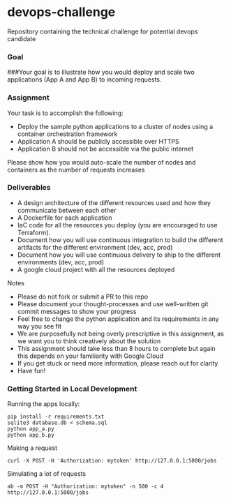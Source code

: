 # devops-challenge
Repository containing the technical challenge for potential devops candidate

### Goal

###Your goal is to illustrate how you would deploy and scale two applications (App A and App B) to incoming requests.

### Assignment

Your task is to accomplish the following:

- Deploy the sample python applications to a cluster of nodes using a container orchestration framework
- Application A should be publicly accessible over HTTPS
- Application B should not be accessible via the public internet

Please show how you would auto-scale the number of nodes and containers as the number of requests increases

### Deliverables

- A design architecture of the different resources used and how they communicate between each other
- A Dockerfile for each application
- IaC code for all the resources you deploy (you are encouraged to use Terraform).
- Document how you will use continuous integration to build the different artifacts for the different  environment (dev, acc, prod)
- Document how you will use continuous delivery to ship to the different environments (dev, acc, prod)
- A google cloud project with all the resources deployed

Notes
- Please do not fork or submit a PR to this repo
- Please document your thought-processes and use well-written git commit messages to show your progress
- Feel free to change the python application and its requirements in any way you see fit
- We are purposefully not being overly prescriptive in this assignment, as we want you to think creatively about the solution
- This assignment should take less than 8 hours to complete but again this depends on your familiarity with Google Cloud
- If you get stuck or need more information, please reach out for clarity
- Have fun!

### Getting Started in Local Development

Running the apps locally:
```
pip install -r requirements.txt
sqlite3 database.db < schema.sql
python app_a.py
python app_b.py
```

Making a request
```
curl -X POST -H 'Authorization: mytoken' http://127.0.0.1:5000/jobs
```

Simulating a lot of requests
```
ab -m POST -H "Authorization: mytoken" -n 500 -c 4 http://127.0.0.1:5000/jobs
```